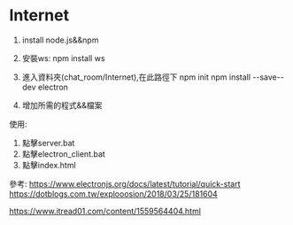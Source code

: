 # Internet
1.	install node.js&&npm
2.	安裝ws:     npm install ws

3.	進入資料夾(chat_room/Internet),在此路徑下
npm init
npm install --save--dev electron

4. 增加所需的程式&&檔案

使用:
1.	點擊server.bat
2.	點擊electron_client.bat
3.	點擊index.html




參考:
https://www.electronjs.org/docs/latest/tutorial/quick-start
 https://dotblogs.com.tw/explooosion/2018/03/25/181604
 
https://www.itread01.com/content/1559564404.html

